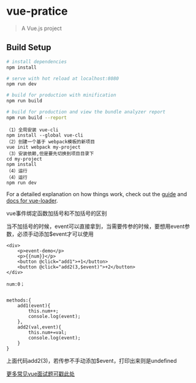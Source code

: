 # vue-pratice

> A Vue.js project

## Build Setup

``` bash
# install dependencies
npm install

# serve with hot reload at localhost:8080
npm run dev

# build for production with minification
npm run build

# build for production and view the bundle analyzer report
npm run build --report
```

```
（1）全局安装 vue-cli
npm install --global vue-cli
（2）创建一个基于 webpack模板的新项目
vue init webpack my-project
（3）安装依赖,但是要先切换到项目目录下
cd my-project
npm install
（4）运行
（4）运行
npm run dev
```

For a detailed explanation on how things work, check out the [guide](http://vuejs-templates.github.io/webpack/) and [docs for vue-loader](http://vuejs.github.io/vue-loader).


vue事件绑定函数加括号和不加括号的区别

当不加括号的时候，event可以直接拿到，当需要传参的时候，要想用event参数，必须手动添加$event才可以使用

```
<div>
    <p>event-demo</p>
    <p>{{num}}</p>
    <button @click="add1">+1</button>
    <button @click="add2(3,$event)">+2</button>
</div>

num:0；


methods:{
    add1(event){
        this.num++;
        console.log(event);
    },
    add2(val,event){
        this.num+=val;
        console.log(event);
    }
}
```

上面代码add2(3)，若传参不手动添加$event，打印出来则是undefined

[更多常见vue面试题可戳此处](https://blog.csdn.net/weixin_43989188/article/details/113616321)
